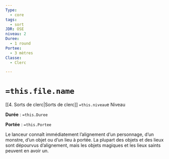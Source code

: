 ```yaml
---
Type:
  - core
tags:
  - sort
JDR: OSE
niveau: 2
Duree:
  - 1 round
Portee:
  - 3 mètres
Classe:
  - Clerc

---
```

# `=this.file.name`  

[[4. Sorts de clerc|Sorts de clerc]] `=this.niveau`e Niveau

**Durée** : `=this.Duree` 

**Portée** : `=this.Portee`

Le lanceur connaît immédiatement l’alignement d’un personnage, d’un monstre, d’un objet ou d’un lieu à portée. La plupart des objets et des lieux sont dépourvus d’alignement, mais les objets magiques et les lieux saints peuvent en avoir un.